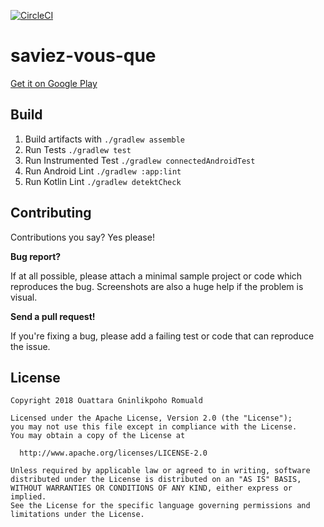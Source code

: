 [![CircleCI](https://circleci.com/gh/ouattararomuald/saviez-vous-que/tree/master.svg?style=shield)](https://circleci.com/gh/ouattararomuald/saviez-vous-que/tree/master)

# saviez-vous-que

[Get it on Google Play](https://play.google.com/store/apps/details?id=com.ouattararomuald.saviezvousque)

## Build

1. Build artifacts with `./gradlew assemble`
1. Run Tests `./gradlew test`
1. Run Instrumented Test `./gradlew connectedAndroidTest`
1. Run Android Lint `./gradlew :app:lint`
1. Run Kotlin Lint `./gradlew detektCheck`

## Contributing

Contributions you say? Yes please!

**Bug report?**

If at all possible, please attach a minimal sample project or code which reproduces the bug.
Screenshots are also a huge help if the problem is visual.

**Send a pull request!**

If you're fixing a bug, please add a failing test or code that can reproduce the issue.

## License

```
Copyright 2018 Ouattara Gninlikpoho Romuald

Licensed under the Apache License, Version 2.0 (the "License");
you may not use this file except in compliance with the License.
You may obtain a copy of the License at

  http://www.apache.org/licenses/LICENSE-2.0

Unless required by applicable law or agreed to in writing, software
distributed under the License is distributed on an "AS IS" BASIS,
WITHOUT WARRANTIES OR CONDITIONS OF ANY KIND, either express or implied.
See the License for the specific language governing permissions and
limitations under the License.
```
